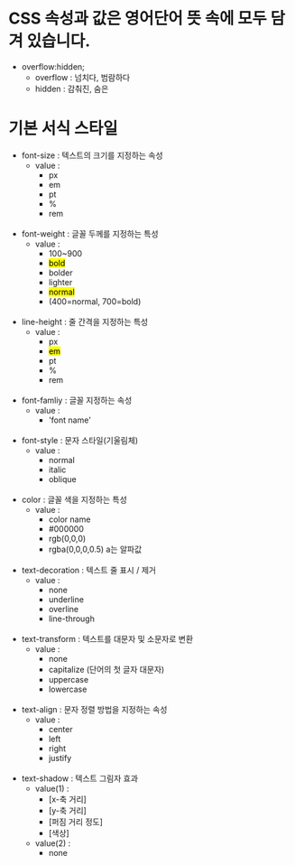 # CSS 속성과 값은 영어단어 뜻 속에 모두 담겨 있습니다.
- overflow:hidden;
  - overflow : 넘치다, 범람하다
  - hidden : 감춰진, 숨은

# 기본 서식 스타일
- font-size : 텍스트의 크기를 지정하는 속성
  - value :
    - px
    - em
    - pt
    - %
    - rem
<br><br>
- font-weight : 글꼴 두께를 지정하는 특성
  - value : 
    - 100~900
    - <mark>bold</mark>
    - bolder
    - lighter
    - <mark>normal</mark>
    - (400=normal, 700=bold)
<br><br>
- line-height : 줄 간격을 지정하는 특성
  - value : 
    - px
    - <mark>em</mark>
    - pt
    - %
    - rem
<br><br>
- font-famliy : 글꼴 지정하는 속성
  - value : 
    - 'font name'
<br><br>
- font-style : 문자 스타일(기울림체)
  - value :
    - normal
    - italic
    - oblique
<br><br>
- color : 글꼴 색을 지정하는 특성
  - value :
    - color name
    - #000000
    - rgb(0,0,0)
    - rgba(0,0,0,0.5) a는 알파값
<br><br>
- text-decoration : 텍스트 줄 표시 / 제거
  - value : 
    - none
    - underline
    - overline
    - line-through
<br><br>
- text-transform : 텍스트를 대문자 및 소문자로 변환  
  - value :
    - none
    - capitalize (단어의 첫 글자 대문자)
    - uppercase 
    - lowercase
<br><br>
- text-align : 문자 정렬 방법을 지정하는 속성
  - value :
    - center
    - left
    - right
    - justify
<br><br>
- text-shadow : 텍스트 그림자 효과
  - value(1) : 
    - [x-축 거리]
    - [y-축 거리]
    - [퍼짐 거리 정도]
    - [색상]
  - value(2) :
    - none
